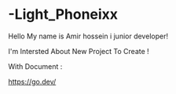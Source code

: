 # -Light_Phoneixx
Hello My name is Amir hossein i junior  developer!

I'm Intersted About New Project To Create !


With Document :

https://go.dev/


